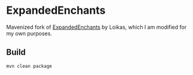 # ExpandedEnchants
Mavenized fork of [ExpandedEnchants](https://www.spigotmc.org/resources/expandedenchants.98780/) by Loikas, which I am modified for my own purposes.

## Build
`mvn clean package`
